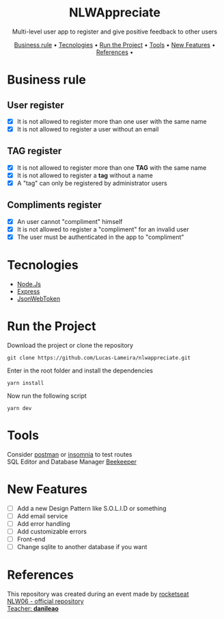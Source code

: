 <h1 align="center">NLWAppreciate</h1>
<p align="center">Multi-level user app to register and give positive feedback to other users</p>

<p align="center"> 
 <a href="# Business rule">Business rule</a> • 
 <a href="#Tecnologies">Tecnologies</a> • 
 <a href="#Run the Project">Run the Project</a> • 
 <a href="#Tools">Tools</a> • 
 <a href="#New Features">New Features</a> • 
 <a href="#References">References</a> • 
</p>

# Business rule
## User register
- [x] It is not allowed to register more than one user with the same name
- [x] It is not allowed to register a user without an email

## TAG register
- [x] It is not allowed to register more than one **TAG** with the same name
- [x] It is not allowed to register a **tag** without a name
- [x] A "tag" can only be registered by administrator users

## Compliments register
- [x] An user cannot "compliment" himself
- [x] It is not allowed to register a "compliment" for an invalid user
- [x] The user must be authenticated in the app to "compliment"

# Tecnologies
* [Node.Js](https://nodejs.org/en/)
* [Express](https://expressjs.com/)
* [JsonWebToken](https://jwt.io/)

# Run the Project
<p>Download the project or clone the repository</p>

```
git clone https://github.com/Lucas-Lameira/nlwappreciate.git
```
<p>Enter in the root folder and install the dependencies</p>

```
yarn install
```
<p>Now run the following script</p>

```
yarn dev
```

# Tools
Consider [postman](https://www.postman.com/) or [insomnia](https://insomnia.rest/download) to test routes <br>
SQL Editor and Database Manager [Beekeeper](https://www.beekeeperstudio.io/) 

# New Features
- [ ] Add a new Design Pattern like S.O.L.I.D or something
- [ ] Add email service
- [ ] Add error handling
- [ ] Add customizable errors
- [ ] Front-end
- [ ] Change sqlite to another database if you want

# References
This repository was created during an event made by [rocketseat](https://github.com/rocketseat-education) <br>
[NLW06 - official repository](https://github.com/rocketseat-education/nlw-06-nodejs)<br>
[Teacher: **danileao**](https://github.com/danileao)
